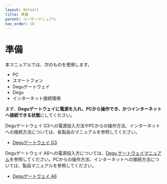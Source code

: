 ```yaml
---
layout: default
title: 準備
parent: ユーザーマニュアル
nav_order: 10
---
```

# 準備

本マニュアルでは、次のものを使用します。

* PC
* スマートフォン
* Deguゲートウェイ
* Degu
* インターネット接続環境

まず、**Deguゲートウェイに電源を入れ、PCから操作でき、かつインターネットへ接続できる状態**にしてください。

Deguゲートウェイ G3への電源投入方法やPCからの操作方法、インターネットへの接続方法については、各製品のマニュアルを参照してください。

* [Deguゲートウェイ G3](https://manual.atmark-techno.com/armadillo-iot-g3/armadillo-iotg-g3_startup_guide_ja-2.0.2/ch03.html)

Deguゲートウェイ A6への電源投入方については、[Degu ゲートウェイマニュアル](../../degu_gw_manual/atmark-techno_degu-gw-a6/)を参照してください。PCからの操作方法、インターネットへの接続方法については、製品マニュアルを参照してください。

* [Deguゲートウェイ A6](https://manual.atmark-techno.com/armadillo-640/armadillo-640_product_manual_ja-1.10.0/ch04.html#idm1386)
